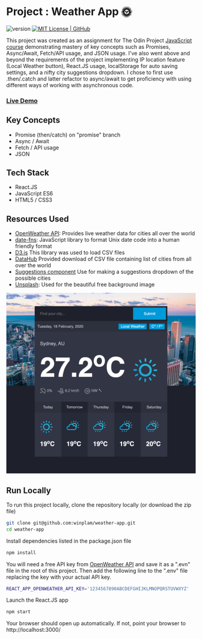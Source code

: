 # Project : Weather App 🌞
<p><img alt="version" src="https://img.shields.io/badge/version-1.0.0-blue.svg"/>
<a href="https://github.com/winplam/weather-app/blob/master/LICENSE">
<img src="https://img.shields.io/github/license/winplam/weather-app" alt="MIT License | GitHub">
</a></p>

This project was created as an assignment for The Odin Project [JavaScript course](https://www.theodinproject.com/courses/javascript)
 demonstrating mastery of key concepts such as Promises, Async/Await, Fetch/API usage, and JSON usage.
I've also went above and beyond the requirements of the project implementing IP location feature (Local Weather button), React.JS usage, localStorage for auto saving settings, and a nifty city suggestions dropdown.
I chose to first use .then/.catch and latter refactor to async/await to get proficiency with using different ways of working with asynchronous code.


### [Live Demo ](https://winplam.github.io/weather-app/)


## Key Concepts
* Promise (then/catch) on "promise" branch
* Async / Await
* Fetch / API usage
* JSON

## Tech Stack
* React.JS
* JavaScript ES6
* HTML5 / CSS3

## Resources Used
* [OpenWeather API](https://openweathermap.org/api): Provides live weather data for cities all over the world
* [date-fns](https://date-fns.org/): JavaScript library to format Unix date code into a human friendly format
* [D3.js](https://d3js.org/) This library was used to load CSV files
* [DataHub](https://datahub.io/core/world-cities) Provided download of CSV file containing list of cities from all over the world
* [Suggestions component](https://github.com/tristen/suggestions) Use for making a suggestions dropdown of the possible cities
* [Unsplash](https://unsplash.com/): Used for the beautiful free background image

![Weather App Screenshot](public/images/screenshot.png)

## Run Locally
To run this project locally, clone the repository locally (or download the zip file) 
```bash
git clone git@github.com:winplam/weather-app.git
cd weather-app
```
Install dependencies listed in the package.json file 
```bash
npm install
```
You will need a free API key from [OpenWeather API](https://openweathermap.org/api) and save it as a ".evn" file in the root of this project.
Then add the following line to the ".env" file replacing the key with your actual API key. 
```bash
REACT_APP_OPENWEATHER_API_KEY='1234567890ABCDEFGHIJKLMNOPQRSTUVWXYZ'
```
Launch the React.JS app
```bash
npm start
```
Your browser should open up automatically. If not, point your browser to http://localhost:3000/